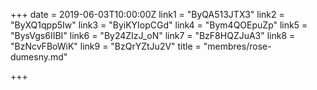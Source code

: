 +++
date = 2019-06-03T10:00:00Z
link1 = "ByQA513JTX3"
link2 = "ByXQ1qpp5Iw"
link3 = "ByiKYIopCGd"
link4 = "Bym4QOEpuZp"
link5 = "BysVgs6IIBI"
link6 = "By24ZIzJ_oN"
link7 = "BzF8HQZJuA3"
link8 = "BzNcvFBoWiK"
link9 = "BzQrYZtJu2V"
title = "membres/rose-dumesny.md"

+++
